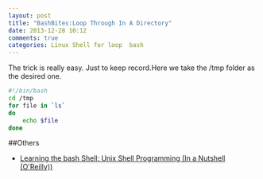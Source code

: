 ```yaml
---
layout: post
title: "BashBites:Loop Through In A Directory"
date: 2013-12-28 10:12
comments: true
categories: Linux Shell for loop  bash
---
```

The trick is really easy. Just to keep record.Here we take the /tmp folder as the desired one.
```bash
#!/bin/bash 
cd /tmp
for file in `ls`
do
    echo $file
done
```
##Others
  * <a href="http://www.amazon.com/gp/product/0596009658/ref=as_li_tl?ie=UTF8&camp=1789&creative=9325&creativeASIN=0596009658&linkCode=as2&tag=droidyueblog-20&linkId=GR5OEAAOPTK3FZJL">Learning the bash Shell: Unix Shell Programming (In a Nutshell (O'Reilly))</a><img src="http://ir-na.amazon-adsystem.com/e/ir?t=droidyueblog-20&l=as2&o=1&a=0596009658" width="1" height="1" border="0" alt="" style="border:none !important; margin:0px !important;" />

